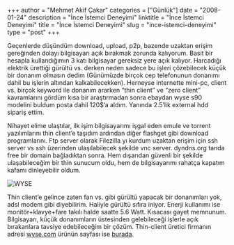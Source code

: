 +++
author = "Mehmet Akif Çakar"
categories = ["Günlük"]
date = "2008-01-24"
description = "İnce İstemci Deneyimi"
linktitle = "İnce İstemci Deneyimi"
title = "İnce İstemci Deneyimi"
slug = "ince-istemci-deneyimi"
type = "post"
+++

Geçenlerde düşündüm download, upload, p2p, bazende uzaktan erişim gereğinden dolayı bilgisayarı açık bırakmak zorunda kalıyorum. Basit bir hesapla kullandığımın 3 katı bilgisayar gereksiz yere açık kalıyor. Harcadığı elektrik ürettiği gürültü vs. derken neden sadece bu işleri çözebilecek küçük bir donanım olmasın dedim (Günümüzde birçok cep telefonunun donanımı dahil bu işlerin altından kalkabilecekken). Herneyse internette mini-pc, client vs. birçok keyword ile donanım ararken “thin client” ve “zero client” kavramlarını gördüm kısa bir araştırmadan sonra ebaydan wyse s90 modelini buldum posta dahil 120$’a aldım. Yanında 2.5’lik external hdd sipariş ettim.

Nihayet elime ulaştılar, ilk işim bilgisayarımı işgal eden emule ve torrent yazılımlarını thin client’e taşıdım ardından diğer flashget gibi download programlarını. Ftp server olarak Filezilla yı kurdum uzaktan erişim için ssh server vs ssh üzerinden ulaşılabilecek şekilde vnc server. dyndns.org tanda free bir domain bağladıktan sonra. Hem dışarıdan güvenli bir şekilde ulaşabileceğim bir thin sunucum oldu, hem de bilgisayarımı rahatça kapatım kafamı dinleyebilir oldum.

![WYSE](/images/wyseHorizontal.jpg)

Thin client’e gelince zaten fan vs. gibi gürültü yapacak bir donanımları yok, adsl modem gibi diyebilirim. Haliyle gürültü sıfıra iniyor. Enerji kullanımı ise monitör+klavye+fare takılı halde saatte 5.6 Watt. Kısacası gayet memnunum. Bilgisayarı, küçük donanımların üstesinden gelebileceği işlerle açık bırakanlara tavsiye edebileceğim bir çözüm. Thin-client üretici firmanın adresi [wyse.com](http://www.wyse.com/) ürünün sayfası ise [burada](http://www.wyse.com/products/hardware/thinclients/S90/index.asp).